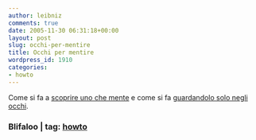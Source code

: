 ```yaml
---
author: leibniz
comments: true
date: 2005-11-30 06:31:18+00:00
layout: post
slug: occhi-per-mentire
title: Occhi per mentire
wordpress_id: 1910
categories:
- howto
---
```


Come si fa a [scoprire uno che mente](http://www.blifaloo.com/info/lies.php) e come si fa [guardandolo solo negli occhi](http://www.blifaloo.com/info/lies_eyes.php).

### Blifaloo | tag: [howto](http://www.technorati.com/tags/howto)
